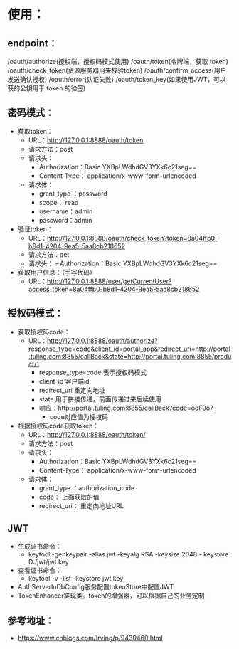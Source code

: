 # 使用：
## endpoint：
/oauth/authorize(授权端，授权码模式使用)
/oauth/token(令牌端，获取 token)
/oauth/check_token(资源服务器用来校验token)
/oauth/confirm_access(用户发送确认授权)
/oauth/error(认证失败)
/oauth/token_key(如果使用JWT，可以获的公钥用于 token 的验签)
## 密码模式：
- 获取token：
    - URL：http://127.0.0.1:8888/oauth/token
    - 请求方法：post
    - 请求头：
        - Authorization：Basic YXBpLWdhdGV3YXk6c21seg==
        - Content-Type： application/x-www-form-urlencoded
    - 请求体：
        - grant_type ：password
        - scope： read
        - username：admin
        - password：admin
- 验证token： 
    - URL：http://127.0.0.1:8888/oauth/check_token?token=8a04ffb0-b8d1-4204-9ea5-5aa8cb218652
    - 请求方法：get
    - 请求头：
            - Authorization：Basic YXBpLWdhdGV3YXk6c21seg==
- 获取用户信息：（手写代码）
    - URL：http://127.0.0.1:8888/user/getCurrentUser?access_token=8a04ffb0-b8d1-4204-9ea5-5aa8cb218652
## 授权码模式：
- 获取授权码code：
    - URL：http://127.0.0.1:8888/oauth/authorize?response_type=code&client_id=portal_app&redirect_uri=http://portal.tuling.com:8855/callBack&state=http://portal.tuling.com:8855/product/1
        - response_type=code 表示授权码模式
        - client_id 客户端id
        - redirect_uri 重定向地址
        - state 用于拼接传递，前面传递过来后续使用
        - 响应：http://portal.tuling.com:8855/callBack?code=ooF9o7
            - code对应值为授权码
- 根据授权码code获取token：
    - URL：http://127.0.0.1:8888/oauth/token/
    - 请求方法：post
    - 请求头：
        - Authorization：Basic YXBpLWdhdGV3YXk6c21seg==
        - Content-Type： application/x-www-form-urlencoded
    - 请求体：
        - grant_type ：authorization_code
        - code： 上面获取的值
        - redirect_uri： 重定向地址URL
## JWT
- 生成证书命令：
    - keytool -genkeypair -alias jwt -keyalg RSA -keysize 2048 - keystore D:/jwt/jwt.key
- 查看证书命令：
    - keytool -v -list -keystore jwt.key
- AuthServerInDbConfig服务配置tokenStore中配置JWT
- TokenEnhancer实现类。token的增强器，可以根据自己的业务定制 
## 参考地址：
- https://www.cnblogs.com/Irving/p/9430460.html